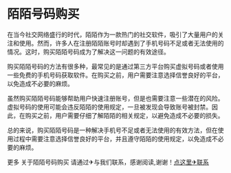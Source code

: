 # 陌陌号码购买

在当今社交网络盛行的时代，陌陌作为一款热门的社交软件，吸引了大量用户的关注和使用。然而，许多人在注册陌陌账号时却遇到了手机号码不足或者无法使用的情况。这时，购买陌陌号码成为了解决这一问题的有效途径。

购买陌陌号码的方法有很多种，最常见的是通过第三方平台购买虚拟号码或者使用一些免费的手机号码获取软件。在购买之前，用户需要注意选择信誉良好的平台，以免造成不必要的麻烦。

虽然购买陌陌号码能够帮助用户快速注册账号，但是也需要注意一些潜在的风险。虚拟号码的使用可能会违反陌陌的使用规定，一旦被发现会导致账号被封禁。因此，在购买之前，用户需要仔细了解陌陌的相关规定，以避免造成不必要的损失。

总的来说，购买陌陌号码是一种解决手机号不足或者无法使用的有效方法，但在使用过程中需要注意选择信誉良好的平台，并且遵守陌陌的使用规定，以免造成不必要的麻烦。

更多 关于陌陌号码购买 请通过✈与我们联系，感谢阅读,谢谢！[点这里✈联系](https://ads.k02.cc)